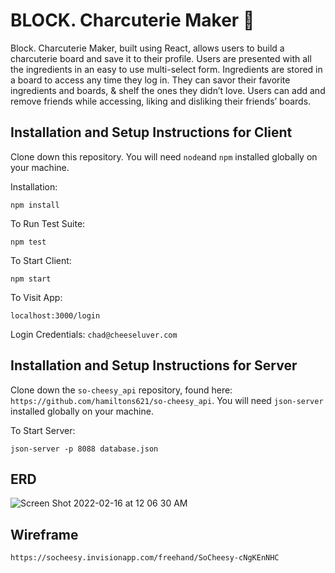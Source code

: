 
# BLOCK. Charcuterie Maker 🧀

Block. Charcuterie Maker, built using React, allows users to build a charcuterie board and save it to their profile. Users are presented with all the ingredients in an easy to use multi-select form. Ingredients are stored in a board to access any time they log in. They can savor their favorite ingredients and boards, & shelf the ones they didn’t love. Users can add and remove friends while accessing, liking and disliking their friends’ boards.

## Installation and Setup Instructions for Client

Clone down this repository. You will need `node`and `npm` installed globally on your machine.  

Installation:

`npm install`  

To Run Test Suite:  

`npm test`  

To Start Client:

`npm start`

To Visit App:

`localhost:3000/login`

Login Credentials: 
`chad@cheeseluver.com`

## Installation and Setup Instructions for Server

Clone down the `so-cheesy_api` repository, found here: `https://github.com/hamiltons621/so-cheesy_api`. You will need `json-server` installed globally on your machine.

To Start Server:

`json-server -p 8088 database.json`

## ERD

![Screen Shot 2022-02-16 at 12 06 30 AM](https://user-images.githubusercontent.com/81783826/154206573-53cdb833-a475-49fd-a340-b72594a5d9ee.png)


## Wireframe

`https://socheesy.invisionapp.com/freehand/SoCheesy-cNgKEnNHC`


